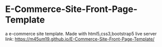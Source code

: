 # E-Commerce-Site-Front-Page-Template
a e-commerce site template. Made with html5,css3,bootstrap5
live server link: https://m45um19.github.io/E-Commerce-Site-Front-Page-Template/
